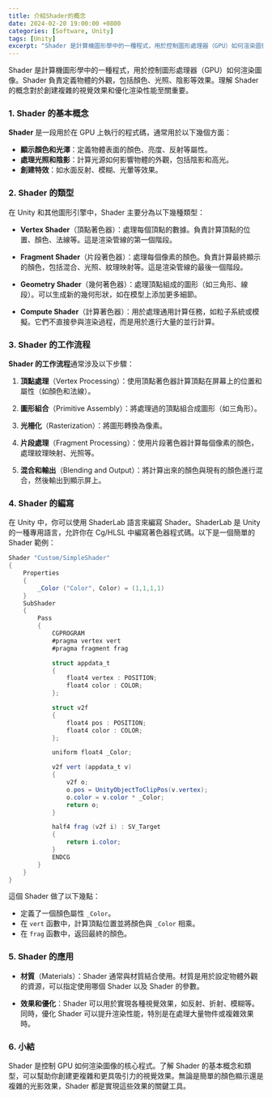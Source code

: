 ```yaml
---
title: 介紹Shader的概念
date: 2024-02-20 19:00:00 +0800
categories: [Software, Unity]
tags: [Unity] 
excerpt: "Shader 是計算機圖形學中的一種程式，用於控制圖形處理器（GPU）如何渲染圖像"
---
```


Shader 是計算機圖形學中的一種程式，用於控制圖形處理器（GPU）如何渲染圖像。Shader 負責定義物體的外觀，包括顏色、光照、陰影等效果。理解 Shader 的概念對於創建複雜的視覺效果和優化渲染性能至關重要。

### **1. Shader 的基本概念**

**Shader** 是一段用於在 GPU 上執行的程式碼，通常用於以下幾個方面：

- **顯示顏色和光澤**：定義物體表面的顏色、亮度、反射等屬性。
- **處理光照和陰影**：計算光源如何影響物體的外觀，包括陰影和高光。
- **創建特效**：如水面反射、模糊、光暈等效果。

### **2. Shader 的類型**

在 Unity 和其他圖形引擎中，Shader 主要分為以下幾種類型：

- **Vertex Shader**（頂點著色器）：處理每個頂點的數據。負責計算頂點的位置、顏色、法線等。這是渲染管線的第一個階段。

- **Fragment Shader**（片段著色器）：處理每個像素的顏色。負責計算最終顯示的顏色，包括混合、光照、紋理映射等。這是渲染管線的最後一個階段。

- **Geometry Shader**（幾何著色器）：處理頂點組成的圖形（如三角形、線段）。可以生成新的幾何形狀，如在模型上添加更多細節。

- **Compute Shader**（計算著色器）：用於處理通用計算任務，如粒子系統或模擬。它們不直接參與渲染過程，而是用於進行大量的並行計算。

### **3. Shader 的工作流程**

**Shader 的工作流程**通常涉及以下步驟：

1. **頂點處理**（Vertex Processing）：使用頂點著色器計算頂點在屏幕上的位置和屬性（如顏色和法線）。

2. **圖形組合**（Primitive Assembly）：將處理過的頂點組合成圖形（如三角形）。

3. **光柵化**（Rasterization）：將圖形轉換為像素。

4. **片段處理**（Fragment Processing）：使用片段著色器計算每個像素的顏色，處理紋理映射、光照等。

5. **混合和輸出**（Blending and Output）：將計算出來的顏色與現有的顏色進行混合，然後輸出到顯示屏上。

### **4. Shader 的編寫**

在 Unity 中，你可以使用 ShaderLab 語言來編寫 Shader。ShaderLab 是 Unity 的一種專用語言，允許你在 Cg/HLSL 中編寫著色器程式碼。以下是一個簡單的 Shader 範例：

```csharp
Shader "Custom/SimpleShader"
{
    Properties
    {
        _Color ("Color", Color) = (1,1,1,1)
    }
    SubShader
    {
        Pass
        {
            CGPROGRAM
            #pragma vertex vert
            #pragma fragment frag

            struct appdata_t
            {
                float4 vertex : POSITION;
                float4 color : COLOR;
            };

            struct v2f
            {
                float4 pos : POSITION;
                float4 color : COLOR;
            };

            uniform float4 _Color;

            v2f vert (appdata_t v)
            {
                v2f o;
                o.pos = UnityObjectToClipPos(v.vertex);
                o.color = v.color * _Color;
                return o;
            }

            half4 frag (v2f i) : SV_Target
            {
                return i.color;
            }
            ENDCG
        }
    }
}
```

這個 Shader 做了以下幾點：

- 定義了一個顏色屬性 `_Color`。
- 在 `vert` 函數中，計算頂點位置並將顏色與 `_Color` 相乘。
- 在 `frag` 函數中，返回最終的顏色。

### **5. Shader 的應用**

- **材質**（Materials）：Shader 通常與材質結合使用。材質是用於設定物體外觀的資源，可以指定使用哪個 Shader 以及 Shader 的參數。

- **效果和優化**：Shader 可以用於實現各種視覺效果，如反射、折射、模糊等。同時，優化 Shader 可以提升渲染性能，特別是在處理大量物件或複雜效果時。

### **6. 小結**

Shader 是控制 GPU 如何渲染圖像的核心程式。了解 Shader 的基本概念和類型，可以幫助你創建更複雜和更具吸引力的視覺效果。無論是簡單的顏色顯示還是複雜的光影效果，Shader 都是實現這些效果的關鍵工具。
